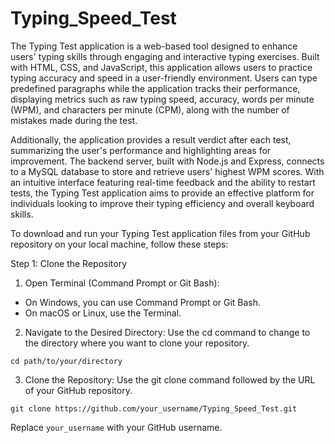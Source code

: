 # Typing_Speed_Test

The Typing Test application is a web-based tool designed to enhance users' typing skills through engaging and interactive typing exercises. Built with HTML, CSS, and JavaScript, this application allows users to practice typing accuracy and speed in a user-friendly environment. Users can type predefined paragraphs while the application tracks their performance, displaying metrics such as raw typing speed, accuracy, words per minute (WPM), and characters per minute (CPM), along with the number of mistakes made during the test.

Additionally, the application provides a result verdict after each test, summarizing the user's performance and highlighting areas for improvement. The backend server, built with Node.js and Express, connects to a MySQL database to store and retrieve users' highest WPM scores. With an intuitive interface featuring real-time feedback and the ability to restart tests, the Typing Test application aims to provide an effective platform for individuals looking to improve their typing efficiency and overall keyboard skills.

To download and run your Typing Test application files from your GitHub repository on your local machine, follow these steps:

Step 1: Clone the Repository
1) Open Terminal (Command Prompt or Git Bash):
- On Windows, you can use Command Prompt or Git Bash.
- On macOS or Linux, use the Terminal.
  
2) Navigate to the Desired Directory: Use the cd command to change to the directory where you want to clone your repository.
```
cd path/to/your/directory
```

3) Clone the Repository: Use the git clone command followed by the URL of your GitHub repository.
```
git clone https://github.com/your_username/Typing_Speed_Test.git
```
Replace ```your_username``` with your GitHub username.
